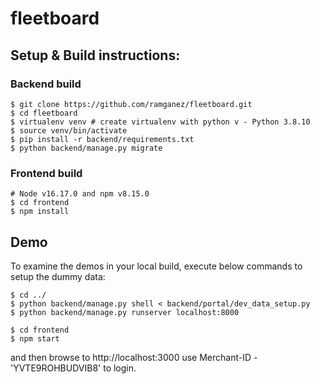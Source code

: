 # fleetboard 

## Setup & Build instructions:

### Backend build
```
$ git clone https://github.com/ramganez/fleetboard.git
$ cd fleetboard
$ virtualenv venv # create virtualenv with python v - Python 3.8.10
$ source venv/bin/activate
$ pip install -r backend/requirements.txt
$ python backend/manage.py migrate
```
### Frontend build
```
# Node v16.17.0 and npm v8.15.0
$ cd frontend
$ npm install
```

## Demo

To examine the demos in your local build, execute below commands to setup the dummy data:
```
$ cd ../
$ python backend/manage.py shell < backend/portal/dev_data_setup.py 
$ python backend/manage.py runserver localhost:8000 

$ cd frontend
$ npm start
```
and then browse to http://localhost:3000 use Merchant-ID - 'YVTE9ROHBUDVIB8' to login.
